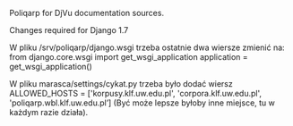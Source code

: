Poliqarp for DjVu documentation sources.


Changes required for Django 1.7

W pliku /srv/poliqarp/django.wsgi trzeba ostatnie dwa wiersze zmienić na:
from django.core.wsgi import get_wsgi_application
application = get_wsgi_application()

W pliku marasca/settings/cykat.py trzeba było dodać wiersz
ALLOWED_HOSTS = ['korpusy.klf.uw.edu.pl', 'corpora.klf.uw.edu.pl', 'poliqarp.wbl.klf.uw.edu.pl’]
(Być może lepsze byłoby inne miejsce, tu w każdym razie działa).

